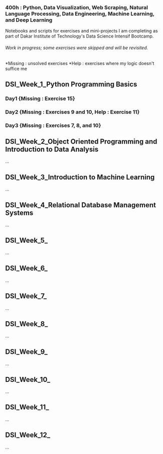 ### 400h : Python, Data Visualization, Web Scraping, Natural Language Processing, Data Engineering, Machine Learning, and Deep Learning
Notebooks and scripts for exercises and mini-projects I am completing as part of Dakar Institute of Technology's Data Science Intensif Bootcamp.

###### Work in progress; some exercises were skipped and will be revisited. 
*Missing : unsolved exercises
*Help : exercises where my logic doesn't suffice me

## DSI_Week_1_Python Programming Basics
### Day1 {Missing : Exercise 15}
### Day2 {Missing : Exercises 9 and 10, Help : Exercise 11}
### Day3 {Missing : Exercises 7, 8, and 10}

## DSI_Week_2_Object Oriented Programming and Introduction to Data Analysis
...

## DSI_Week_3_Introduction to Machine Learning
...

## DSI_Week_4_Relational Database Management Systems
...

## DSI_Week_5_
...

## DSI_Week_6_
...

## DSI_Week_7_
...

## DSI_Week_8_
...

## DSI_Week_9_
...

## DSI_Week_10_
...

## DSI_Week_11_
...

## DSI_Week_12_
...
